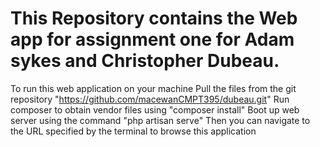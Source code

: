 # This Repository contains the Web app for assignment one for Adam sykes and Christopher Dubeau.

To run this web application on your machine
Pull the files from the git repository "https://github.com/macewanCMPT395/dubeau.git"
Run composer to obtain vendor files using "composer install"
Boot up web server using the command "php artisan serve"
Then you can navigate to the URL specified by the terminal to browse this application
